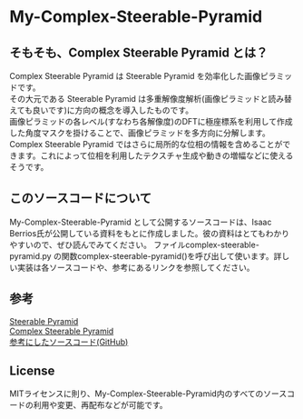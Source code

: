 # My-Complex-Steerable-Pyramid
## そもそも、Complex Steerable Pyramid とは？
Complex Steerable Pyramid は Steerable Pyramid を効率化した画像ピラミッドです。  
その大元である Steerable Pyramid は多重解像度解析(画像ピラミッドと読み替えても良いです)に方向の概念を導入したものです。  
画像ピラミッドの各レベル(すなわち各解像度)のDFTに極座標系を利用して作成した角度マスクを掛けることで、画像ピラミッドを多方向に分解します。
Complex Steerable Pyramid ではさらに局所的な位相の情報を含めることができます。これによって位相を利用したテクスチャ生成や動きの増幅などに使えるそうです。

## このソースコードについて
My-Complex-Steerable-Pyramid として公開するソースコードは、Isaac Berrios氏が公開している資料をもとに作成しました。彼の資料はとてもわかりやすいので、ぜひ読んでみてください。
ファイルcomplex-steerable-pyramid.py の関数complex-steerable-pyramid()を呼び出して使います。詳しい実装は各ソースコードや、参考にあるリンクを参照してください。

## 参考
[Steerable Pyramid](https://medium.com/@itberrios6/steerable-pyramids-6bfd4d23c10d)  
[Complex Steerable Pyramid](https://medium.com/@itberrios6/complex-steerable-pyramids-3cf7b99ff9fc)  
[参考にしたソースコード(GitHub)](https://github.com/itberrios/CV_projects/blob/main/pyramids/steerable_pyramids.ipynb)  

## License
MITライセンスに則り、My-Complex-Steerable-Pyramid内のすべてのソースコードの利用や変更、再配布などが可能です。
